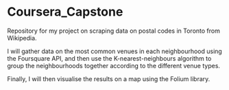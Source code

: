 # Coursera_Capstone
Repository for my project on scraping data on postal codes in Toronto from Wikipedia.

I will gather data on the most common venues in each neighbourhood using the Foursquare API, and then use the K-nearest-neighbours algorithm to group the neighbourhoods together according to the different venue types.

Finally, I will then visualise the results on a map using the Folium library.
